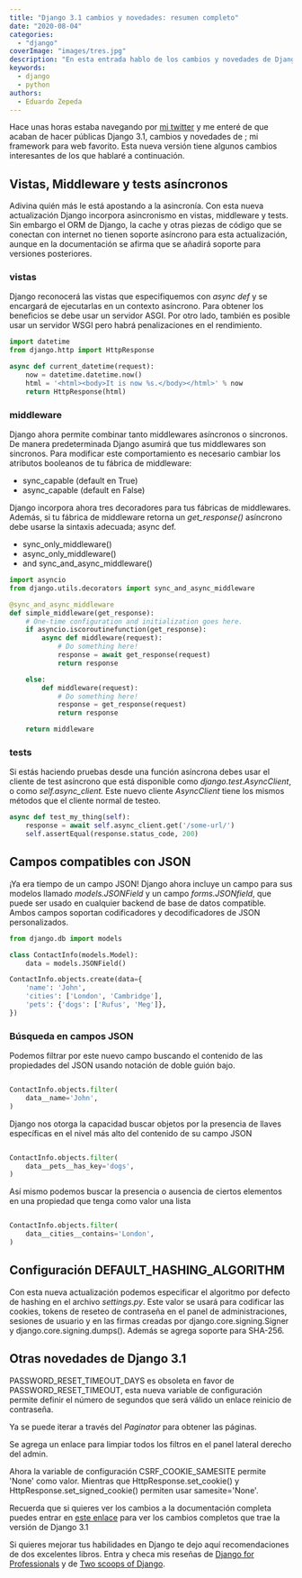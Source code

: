 ```yaml
---
title: "Django 3.1 cambios y novedades: resumen completo"
date: "2020-08-04"
categories: 
  - "django"
coverImage: "images/tres.jpg"
description: "En esta entrada hablo de los cambios y novedades de Django 3.1. Django 3.1 incluye soporte asíncrono para middleware, vistas y un campo JSON"
keywords:
  - django
  - python
authors:
  - Eduardo Zepeda
---
```


Hace unas horas estaba navegando por [mi twitter](https://twitter.com/neon_affogato) y me enteré de que acaban de hacer públicas Django 3.1, cambios y novedades de ; mi framework para web favorito. Esta nueva versión tiene algunos cambios interesantes de los que hablaré a continuación.

## Vistas, Middleware y tests asíncronos

Adivina quién más le está apostando a la asincronía. Con esta nueva actualización Django incorpora asincronismo en vistas, middleware y tests. Sin embargo el ORM de Django, la cache y otras piezas de código que se conectan con internet no tienen soporte asíncrono para esta actualización, aunque en la documentación se afirma que se añadirá soporte para versiones posteriores.

### vistas

Django reconocerá las vistas que especifiquemos con _async def_ y se encargará de ejecutarlas en un contexto asíncrono. Para obtener los beneficios se debe usar un servidor ASGI. Por otro lado, también es posible usar un servidor WSGI pero habrá penalizaciones en el rendimiento.

```python
import datetime
from django.http import HttpResponse

async def current_datetime(request):
    now = datetime.datetime.now()
    html = '<html><body>It is now %s.</body></html>' % now
    return HttpResponse(html)
```

### middleware

Django ahora permite combinar tanto middlewares asíncronos o sincronos. De manera predeterminada Django asumirá que tus middlewares son sincronos. Para modificar este comportamiento es necesario cambiar los atributos booleanos de tu fábrica de middleware:

- sync\_capable (default en True)
- async\_capable (default en False)

Django incorpora ahora tres decoradores para tus fábricas de middlewares. Además, si tu fábrica de middleware retorna un _get\_response()_ asíncrono debe usarse la sintaxis adecuada; async def.

- sync\_only\_middleware()
- async\_only\_middleware()
- and sync\_and\_async\_middleware()

```python
import asyncio
from django.utils.decorators import sync_and_async_middleware

@sync_and_async_middleware
def simple_middleware(get_response):
    # One-time configuration and initialization goes here.
    if asyncio.iscoroutinefunction(get_response):
        async def middleware(request):
            # Do something here!
            response = await get_response(request)
            return response

    else:
        def middleware(request):
            # Do something here!
            response = get_response(request)
            return response

    return middleware
```

### tests

Si estás haciendo pruebas desde una función asíncrona debes usar el cliente de test asíncrono que está disponible como _django.test.AsyncClient_, o como _self.async\_client._ Este nuevo cliente _AsyncClient_ tiene los mismos métodos que el cliente normal de testeo.

```python
async def test_my_thing(self):
    response = await self.async_client.get('/some-url/')
    self.assertEqual(response.status_code, 200)
```

## Campos compatibles con JSON

¡Ya era tiempo de un campo JSON! Django ahora incluye un campo para sus modelos llamado _models.JSONField_ y un campo _forms.JSONfield_, que puede ser usado en cualquier backend de base de datos compatible. Ambos campos soportan codificadores y decodificadores de JSON personalizados.

```python
from django.db import models

class ContactInfo(models.Model):
    data = models.JSONField()

ContactInfo.objects.create(data={
    'name': 'John',
    'cities': ['London', 'Cambridge'],
    'pets': {'dogs': ['Rufus', 'Meg']},
})
```

### Búsqueda en campos JSON

Podemos filtrar por este nuevo campo buscando el contenido de las propiedades del JSON usando notación de doble guión bajo.

```python

ContactInfo.objects.filter(
    data__name='John',
)
```

Django nos otorga la capacidad buscar objetos por la presencia de llaves específicas en el nivel más alto del contenido de su campo JSON

```python

ContactInfo.objects.filter(
    data__pets__has_key='dogs',
)
```

Así mismo podemos buscar la presencia o ausencia de ciertos elementos en una propiedad que tenga como valor una lista

```python

ContactInfo.objects.filter(
    data__cities__contains='London',
)
```

## Configuración DEFAULT\_HASHING\_ALGORITHM

Con esta nueva actualización podemos especificar el algoritmo por defecto de hashing en el archivo _settings.py_. Este valor se usará para codificar las cookies, tokens de reseteo de contraseña en el panel de administraciones, sesiones de usuario y en las firmas creadas por django.core.signing.Signer y django.core.signing.dumps(). Además se agrega soporte para SHA-256.

## Otras novedades de Django 3.1

PASSWORD\_RESET\_TIMEOUT\_DAYS es obsoleta en favor de PASSWORD\_RESET\_TIMEOUT, esta nueva variable de configuración permite definir el número de segundos que será válido un enlace reinicio de contraseña.

Ya se puede iterar a través del _Paginator_ para obtener las páginas.

Se agrega un enlace para limpiar todos los filtros en el panel lateral derecho del admin.

Ahora la variable de configuración CSRF\_COOKIE\_SAMESITE permite 'None' como valor. Mientras que HttpResponse.set\_cookie() y HttpResponse.set\_signed\_cookie() permiten usar samesite='None'.

Recuerda que si quieres ver los cambios a la documentación completa puedes entrar en [este enlace](https://docs.djangoproject.com/en/3.1/releases/3.1/#whats-new-3-1) para ver los cambios completos que trae la versión de Django 3.1

Si quieres mejorar tus habilidades en Django te dejo aquí recomendaciones de dos excelentes libros. Entra y checa mis reseñas de [Django for Professionals](/resena-de-django-for-professionals/) y de [Two scoops of Django](/el-mejor-libro-de-django-resena-de-two-scoops-of-django/).
